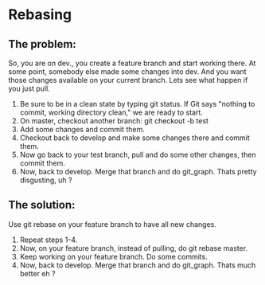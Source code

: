 # Rebasing

## The problem:

So, you are on dev., you create a feature branch and start working there. At some point, somebody else made some changes into dev. And you want those changes available on your current branch.
Lets see what happen if you just pull.

1. Be sure to be in a clean state by typing git status. If Git says "nothing to commit, working directory clean," we are ready to start.
2. On master, checkout another branch: git checkout -b test
3. Add some changes and commit them.
4. Checkout back to develop and make some changes there and commit them.
5. Now go back to your test branch, pull and do some other changes, then commit them.
6. Now, back to develop. Merge that branch and do git_graph. Thats pretty disgusting, uh ?

## The solution:

Use git rebase on your feature branch to have all new changes.

1. Repeat steps 1-4.
2. Now, on your feature branch, instead of pulling, do git rebase master.
3. Keep working on your feature branch. Do some commits.
4. Now, back to develop. Merge that branch and do git_graph. Thats much better eh ?